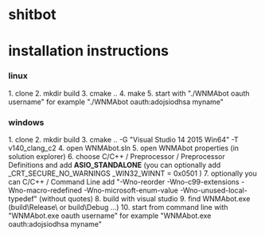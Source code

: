 # shitbot

# installation instructions
<h3> linux </h3>
1. clone
2. mkdir build
3. cmake ..
4. make
5. start with  "./WNMAbot oauth username"
   for example "./WNMAbot oauth:adojsiodhsa myname"
   
<h3> windows </h3>
1. clone
2. mkdir build
3. cmake .. -G "Visual Studio 14 2015 Win64" -T v140_clang_c2
4. open WNMAbot.sln
5. open WNMAbot properties (in solution explorer)
6. choose C/C++ / Preprocessor / Preprocessor Definitions and add <b>ASIO_STANDALONE</b>
(you can optionally add
                _CRT_SECURE_NO_WARNINGS
                _WIN32_WINNT = 0x0501
   )
7. optionally you can C/C++ / Command Line add "-Wno-reorder -Wno-c99-extensions -Wno-macro-redefined -Wno-microsoft-enum-value -Wno-unused-local-typedef" (without quotes)
8. build with visual studio
9. find WNMAbot.exe (build\Release\ or build\Debug ...)
10. start from command line 
          with "WNMAbot.exe oauth username"
   for example "WNMAbot.exe oauth:adojsiodhsa myname"
